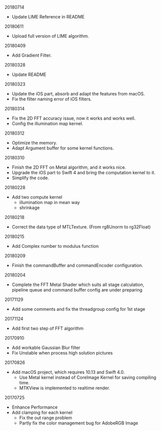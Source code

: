 20180714

- Update LIME Reference in README

20180611

- Upload full version of LIME algorithm.

20180409

- Add Gradient Filter.

20180328

- Update README

20180323

- Update the iOS part, absorb and adapt the features from macOS.
- Fix the filter naming error of iOS filters.

20180314

- Fix the 2D FFT accuracy issue, now it works and works well.
- Config the illumination map kernel.

20180312

- Optimize the memory.
- Adapt Argument buffer for some kernel functions.

20180310

- Finish the 2D FFT on Metal algorithm, and it works nice.
- Upgrade the iOS part to Swift 4 and bring the computation kernel to it.
- Simplify the code.

20180228

- Add two compute kernel
	- illumination map in mean way
	- shrinkage

20180218

- Correct the data type of MTLTexture. (From rg8Unorm to rg32Float)

20180215

- Add Complex number to modulus function

20180209

- Finish the commandBuffer and commandEncoder configuration.

20180204

- Complete the FFT Metal Shader which suits all stage calculation, pipeline queue and command buffer config are under preparing 

20171129

- Add some comments and fix the threadgroup config for 1st stage

20171124

- Add first two step of FFT algorithm

20170910

- Add workable Gaussian Blur filter
- Fix Unstable when process high solution pictures

20170826

- Add macOS project, which requires 10.13 and Swift 4.0.
	- Use Metal kernel instead of CoreImage Kernel for saving compiling time.
	- MTKView is implemented to realtime render.

20170725

- Enhance Performance
- Add clamping for each kernel
	- Fix the out range problem
	- Partly fix the color management bug for AdobeRGB Image
